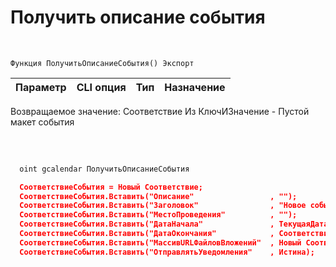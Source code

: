 ﻿---
sidebar_position: 1
---

# Получить описание события 



<br/>


`Функция ПолучитьОписаниеСобытия() Экспорт`

  | Параметр | CLI опция | Тип | Назначение |
  |-|-|-|-|

  
  Возвращаемое значение:  Соответствие Из КлючИЗначение - Пустой макет события

<br/>




	


```sh title="Пример команды CLI"
    
  oint gcalendar ПолучитьОписаниеСобытия

```

```json title="Результат"
  СоответствиеСобытия = Новый Соответствие;
  СоответствиеСобытия.Вставить("Описание"                 , "");                                          // Описание события
  СоответствиеСобытия.Вставить("Заголовок"                , "Новое событие");                             // Заголовок события
  СоответствиеСобытия.Вставить("МестоПроведения"          , "");                                          // Строка описание места проведения
  СоответствиеСобытия.Вставить("ДатаНачала"               , ТекущаяДатаСеанса());                         // Дата начала события
  СоответствиеСобытия.Вставить("ДатаОкончания"            , СоответствиеСобытия["ДатаНачала"] + 3600);    // Дата окончания события
  СоответствиеСобытия.Вставить("МассивURLФайловВложений"  , Новый Соответствие);                          // Ключ - название, Значение - URL к файлу
  СоответствиеСобытия.Вставить("ОтправлятьУведомления"    , Истина);                                      // Признак отправки уведомлений участникам
```
